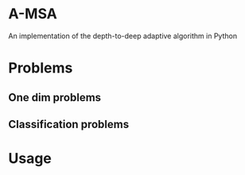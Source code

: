 # A-MSA
An implementation of the depth-to-deep adaptive algorithm in Python

# Problems
## One dim problems
## Classification problems


# Usage
